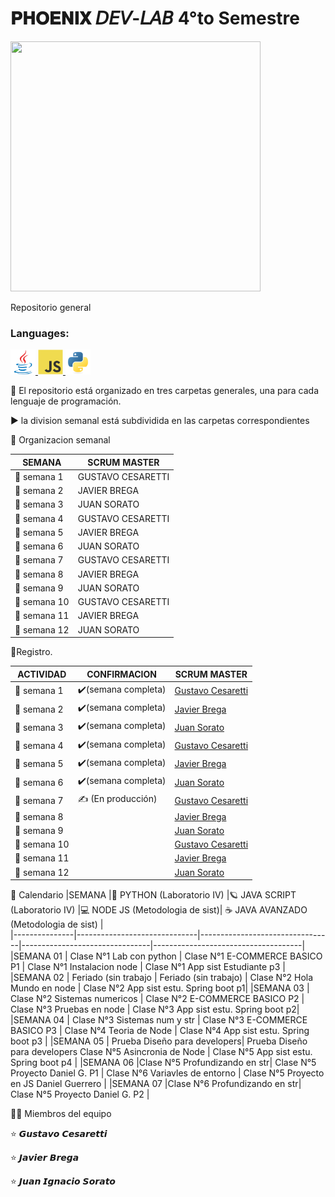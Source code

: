 # 𝐏𝐇𝐎𝐄𝐍𝐈𝐗 𝘋𝘌𝘝-𝘓𝘈𝘉  4°to Semestre
<img src="https://media.giphy.com/media/yoGoJGSioqhkEqeVrE/giphy-downsized-large.gif" width="400" height="400" />

 Repositorio general                                                                                                                                                     
<h3 align="left">Languages:</h3>
<p align="left"> <a href="https://www.java.com" target="_blank" rel="noreferrer"> <img src="https://raw.githubusercontent.com/devicons/devicon/master/icons/java/java-original.svg" alt="java" width="40" height="40"/> </a> <a href="https://developer.mozilla.org/en-US/docs/Web/JavaScript" target="_blank" rel="noreferrer"> <img src="https://raw.githubusercontent.com/devicons/devicon/master/icons/javascript/javascript-original.svg" alt="javascript" width="40" height="40"/> </a> <a href="https://www.python.org" target="_blank" rel="noreferrer"> <img src="https://raw.githubusercontent.com/devicons/devicon/master/icons/python/python-original.svg" alt="python" width="40" height="40"/> </a> </p>

📁 El repositorio está organizado en tres carpetas generales, una para cada lenguaje de programación.

▶ la division semanal está subdividida en las carpetas correspondientes

📆 Organizacion semanal 

| SEMANA       | SCRUM MASTER     |
|------------- | -------------    |
| 📍  semana 1  |GUSTAVO CESARETTI|
| 📍  semana 2  |JAVIER BREGA    |
| 📍  semana 3	 |JUAN SORATO    |
| 📍  semana 4	 |GUSTAVO CESARETTI|
| 📍  semana 5	 |JAVIER BREGA     |
| 📍  semana 6  |JUAN SORATO |
| 📍  semana 7  |GUSTAVO CESARETTI    |
| 📍  semana 8  |JAVIER BREGA   |
| 📍  semana 9  |JUAN SORATO   |
| 📍  semana 10  |GUSTAVO CESARETTI   |
| 📍  semana 11 |JAVIER BREGA|
| 📍  semana 12  |JUAN SORATO   |

📝Registro.

| ACTIVIDAD    | CONFIRMACION           |   SCRUM MASTER  |
|------------- | -----------------------|-----------------|
| 📍  semana 1  | ✔️(semana completa)   |  [Gustavo Cesaretti](https://github.com/Guzce) |
| 📍  semana 2  | ✔️(semana completa)   |  [Javier Brega](https://github.com/javierbrega) |
| 📍  semana 3	 |  ✔️(semana completa)  |[Juan Sorato](https://github.com/Juanisorato21)| 
| 📍  semana 4	 |  ✔️(semana completa)  |[Gustavo Cesaretti](https://github.com/Guzce) |
| 📍  semana 5  |  ✔️(semana completa)  |[Javier Brega](https://github.com/javierbrega) |
| 📍  semana 6  |  ✔️(semana completa)  |[Juan Sorato](https://github.com/Juanisorato21)| 
| 📍  semana 7  |  ✍️    (En producción)|[Gustavo Cesaretti](https://github.com/Guzce) |
| 📍  semana 8  |                       |[Javier Brega](https://github.com/javierbrega) |
| 📍  semana 9  |                       |[Juan Sorato](https://github.com/Juanisorato21)| 
| 📍  semana 10 |                       |[Gustavo Cesaretti](https://github.com/Guzce) |
| 📍  semana 11 |                       |[Javier Brega](https://github.com/javierbrega) |
| 📍  semana 12 |                       |[Juan Sorato](https://github.com/Juanisorato21)| 

📅 Calendario
|SEMANA          |🐍 PYTHON  (Laboratorio IV)  |🪐 JAVA SCRIPT (Laboratorio IV) |💻 NODE JS (Metodologia de sist)| ☕ JAVA AVANZADO (Metodologia de sist) |    
|---------------|------------------------------|---------------------------------|--------------------------------|-------------------------------------|
|SEMANA 01      | Clase N°1 Lab con python     | Clase N°1 E-COMMERCE BASICO P1  | Clase N°1 Instalacion node     | Clase N°1 App sist Estudiante p3   |
|SEMANA 02      | Feriado (sin trabajo         | Feriado (sin trabajo)           | Clase N°2 Hola Mundo en node   | Clase N°2 App sist estu. Spring boot p1|
|SEMANA 03      | Clase N°2 Sistemas numericos | Clase N°2 E-COMMERCE BASICO P2  | Clase N°3 Pruebas en node      | Clase N°3 App sist estu. Spring boot p2|
|SEMANA 04      | Clase N°3 Sistemas num y str | Clase N°3 E-COMMERCE BASICO P3  | Clase N°4 Teoria de Node       | Clase N°4 App sist estu. Spring boot p3 |
|SEMANA 05      | Prueba Diseño para developers| Prueba Diseño para developers    Clase N°5 Asincronia de Node   | Clase N°5 App sist estu. Spring boot p4 |
|SEMANA 06      |Clase N°5 Profundizando en str| Clase N°5 Proyecto Daniel G. P1 | Clase N°6 Variavles de entorno | Clase N°5 Proyecto en JS Daniel Guerrero |
|SEMANA 07      |Clase N°6 Profundizando en str| Clase N°5 Proyecto Daniel G. P2 | 

👨‍💻 Miembros del equipo    
                        
⭐ 𝙂𝙪𝙨𝙩𝙖𝙫𝙤 𝘾𝙚𝙨𝙖𝙧𝙚𝙩𝙩𝙞             

⭐ 𝙅𝙖𝙫𝙞𝙚𝙧 𝘽𝙧𝙚𝙜𝙖         

⭐ 𝙅𝙪𝙖𝙣 𝙄𝙜𝙣𝙖𝙘𝙞𝙤 𝙎𝙤𝙧𝙖𝙩𝙤             
     
